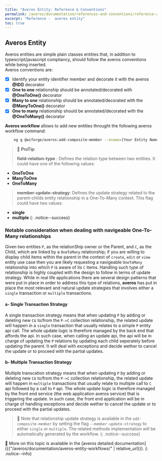```yaml
---
title: "Averos Entity: Reference & Conventions"
permalink: /averos/documentation/references-and-conventions/reference-averos-entity/
excerpt: "Reference -  averos entity"
toc: true
---
```


## **Averos Entity**

Averos entities are simple plain classes entities that, in addition to typescript/javascript compliancy, should follow the averos conventions while being inserted. <br/>
Averos conventions are: <br/>
- [X] Identify your entity identifier member and decorate it with the averos **@ID()** decorator
- [X] **One to one** relationship should be annotated/decorated with **@OneToOne()** decorator
- [X] **Many to one** relationship should be annotated/decorated with the **@ManyToOne()** decorator
- [X] **One to many** relationship should be annotated/decorated with the **@OneToMany()** decorator

**Averos workflow** allows to add new entities throught the following averos workflow command:

```bash
    ng g @wiforge/averos:add-composite-member --ename=[Your Entity Name] --fename=[your composite new member entity name] --field-relation-type=[the relationship type] --member-update-strategy=[the update strategy]
```

> 🚩 **ProTip**: 
> 
> **field-relation-type** : Defines the relation type between two entities. It could have one of the following values:
   - **OneToOne**
   - **ManyToOne**
   - **OneToMany**
>
> **member-update-strategy**: Defines the update strategy related to the parent-childs entity relationship in a One-To-Many context. This flag could have two values:
   - **single**
   - **multiple**
{: .notice--success}

### **Notable consideration when dealing with navigeable One-To-Many relationships**

Given two entities `P`, as the relationShip owner or the Parent, and `C`, as the Child, which are linked by a `OneToMany` relationship; if you are willing to display child items within the parent in the context of `create`, `edit` or `view` entity use case then you are likely requesting a navigeable `OneToMany` relationship into which `P` is aware of its `C` items.
Handling such type of relationship is highly coupled with the design to follow in terms of update strategy.
While in real life applications there are several design patterns that were put in place in order to address this type of relations, **averos** has put in place the most relevant and natural update strategies that involves either a `single` transaction or `multiple` transactions. 

#### **a- Single Transaction Strategy**

A single transaction strategy means that when updating `P` by adding or deleting new `C`s to/from the `P->C` collection relationship, the related update will happen in a `single` transaction that usually relates to a simple `P` entity api call. 
The whole update logic is therefore managed by the back end that affords the api.
In such case, when calling an update api, the api will be in charge of updating the `P` relations by updating each child seperately before updating the parent. It will deal with exceptions and decide wether to cancel the update or to proceed with the partial updates.

#### **b- Multiple Transaction Strategy**

Multiple transcation strategy means that when updating `P` by adding or deleting new `C`s to/from the `P->C` collection relationship, the related update will happen in  `multiple` transactions that usually relate to multiple call to `C` api followed by a call to `P`  api.
The whole update logic is therefore managed by the front end service (the web application averos service) that is triggering the update.
In such case, the front end application will be in charge of handling exceptions and decide wether to cancel the update or to proceed with the partial updates.


>🚩 Note that relationship update strategy is available in the `add-composite-member` by setting the flag `--member-update-strategy` to either `single` or `multiple`. The related methods implementation will be automatically generated by the workflow.
{: .notice--success}


📢 More on this topic is available in the [averos detailed documentation]({{"/averos/documentation/averos-entity-workflows/" | relative_url}}).
{: .notice--info}